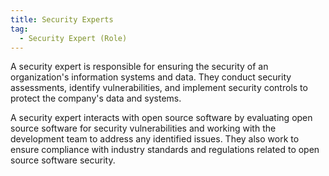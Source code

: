 ```yaml
---
title: Security Experts
tag:
  - Security Expert (Role)
---
```

A security expert is responsible for ensuring the security of an organization's information systems and data. They conduct security assessments, identify vulnerabilities, and implement security controls to protect the company's data and systems.

A security expert interacts with open source software by evaluating open source software for security vulnerabilities and working with the development team to address any identified issues. They also work to ensure compliance with industry standards and regulations related to open source software security.
